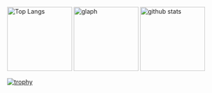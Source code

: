 <!---
keu-5/keu-5 is a ✨ special ✨ repository because its `README.md` (this file) appears on your GitHub profile.
You can click the Preview link to take a look at your changes.
--->

<p align="left"> 
  <img alt="Top Langs" height="150px" src="https://github-readme-stats.vercel.app/api/top-langs/?username=keu-5&layout=compact&count_private=true&show_icons=true&theme=onedark" />
  <img alt="glaph" height="150px" src="  https://github-profile-summary-cards.vercel.app/api/cards/profile-details?username=keu-5&theme=2077" />
  <img alt="github stats" height="150px" src="https://github-readme-stats.vercel.app/api?username=keu-5&count_private=true&show_icons=true&show_icons=true&theme=onedark" />
</p>

[![trophy](https://github-profile-trophy.vercel.app/?username=keu-5&theme=onedark&column=7)](https://github.com/ryo-ma/github-profile-trophy)
